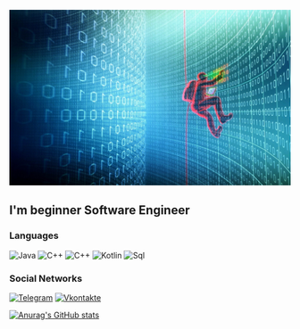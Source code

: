 ![Header](https://github.com/ultraxion2000/ultraxion2000/blob/main/assets/8wyR3PWvIcY.jpg)
## I'm beginner Software Engineer

### Languages
![Java](https://img.shields.io/badge/-Java-0E2336?style=for-the-badge&logo=Java)
![C++](https://img.shields.io/badge/-C++-0E2336?style=for-the-badge&logo=C%2b%2b)
![C++](https://img.shields.io/badge/-C-0E2336?style=for-the-badge&logo=C)
![Kotlin](https://img.shields.io/badge/-Kotlin-0E2336?style=for-the-badge&logo=Kotlin)
![Sql](https://img.shields.io/badge/-SQL-0E2336?style=for-the-badge&logo=mysql)

### Social Networks 
[![Telegram](https://img.shields.io/badge/-Telegram-0E2336?style=for-the-badge&logo=telegram)](https://t.me/sane4ek2000)
[![Vkontakte](https://img.shields.io/badge/-Vkontakte-0E2336?style=for-the-badge&logo=Vk)](https://vk.com/sane4ek2000)

[![Anurag's GitHub stats](https://github-readme-stats.vercel.app/api?username=Ultraxion2000&show_icons=true&theme=swift)](https://github.com/anuraghazra/github-readme-stats)

